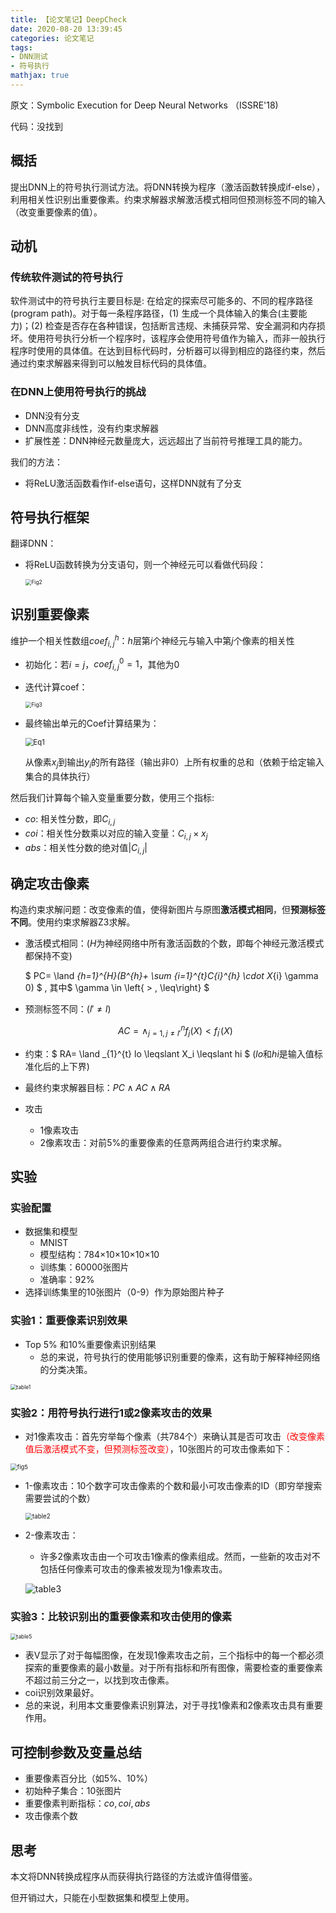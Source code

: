 ```yaml
---
title: 【论文笔记】DeepCheck
date: 2020-08-20 13:39:45
categories: 论文笔记
tags: 
- DNN测试
- 符号执行
mathjax: true
---
```


原文：Symbolic Execution for Deep Neural Networks （ISSRE'18)  <!--more-->

代码：没找到

## 概括

提出DNN上的符号执行测试方法。将DNN转换为程序（激活函数转换成if-else），利用相关性识别出重要像素。约束求解器求解激活模式相同但预测标签不同的输入（改变重要像素的值）。



## 动机

### 传统软件测试的符号执行

软件测试中的符号执行主要目标是: 在给定的探索尽可能多的、不同的程序路径(program path)。对于每一条程序路径，(1) 生成一个具体输入的集合(主要能力)；(2) 检查是否存在各种错误，包括断言违规、未捕获异常、安全漏洞和内存损坏。使用符号执行分析一个程序时，该程序会使用符号值作为输入，而非一般执行程序时使用的具体值。在达到目标代码时，分析器可以得到相应的路径约束，然后通过约束求解器来得到可以触发目标代码的具体值。

### 在DNN上使用符号执行的挑战

- DNN没有分支 
- DNN高度非线性，没有约束求解器 
- 扩展性差：DNN神经元数量庞大，远远超出了当前符号推理工具的能力。

我们的方法：

- 将ReLU激活函数看作if-else语句，这样DNN就有了分支

## 符号执行框架

翻译DNN：

- 将ReLU函数转换为分支语句，则一个神经元可以看做代码段：

  <img src="DeepCheck/Fig2.png" alt="Fig2" style="zoom:60%;" />

## 识别重要像素

维护一个相关性数组$coef^h_{i,j}$：$h$层第$i$个神经元与输入中第$j$个像素的相关性

- 初始化：若$i=j$，$coef^0_{i,j}=1$，其他为0 

- 迭代计算coef：

  <img src="DeepCheck/Fig3.png" alt="Fig3" style="zoom:60%;" />

- 最终输出单元的Coef计算结果为：

  <img src="DeepCheck/Eq1.png" alt="Eq1" style="zoom:80%;" />

  从像素$x_j$到输出$y_i$的所有路径（输出非0）上所有权重的总和（依赖于给定输入集合的具体执行）

然后我们计算每个输入变量重要分数，使用三个指标:

- $co$: 相关性分数，即$C_{i,j}$
- $coi$：相关性分数乘以对应的输入变量：$C_{i,j} \times x_j$
- $abs$：相关性分数的绝对值$|C_{i,j}|$

## 确定攻击像素

构造约束求解问题：改变像素的值，使得新图片与原图**激活模式相同**，但**预测标签不同**。使用约束求解器Z3求解。

- 激活模式相同：($H$为神经网络中所有激活函数的个数，即每个神经元激活模式都保持不变)

  $ PC= \land _{h=1}^{H}(B^{h}+ \sum _{i=1}^{t}C_{i}^{h} \cdot X_{i} \gamma 0) $ , 其中$ \gamma \in \left\{ > , \leq\right\} $ 

- 预测标签不同：($l' \neq l$)

  $$ AC= \land _{j=1,j\neq l'}^{n}f_{j}(X)<f_{l^{ \prime }}(X) $$

- 约束：$ RA= \land _{1}^{t} lo  \leqslant X_i \leqslant hi $  ($lo$和$hi$是输入值标准化后的上下界)

- 最终约束求解器目标：$PC \land AC \land RA$

- 攻击
  - 1像素攻击
  - 2像素攻击：对前5%的重要像素的任意两两组合进行约束求解。



## 实验

### 实验配置

- 数据集和模型
  - MNIST
  - 模型结构：784×10×10×10×10
  - 训练集：60000张图片
  - 准确率：92%
- 选择训练集里的10张图片（0-9）作为原始图片种子 

### 实验1：重要像素识别效果

- Top 5% 和10%重要像素识别结果
  - 总的来说，符号执行的使用能够识别重要的像素，这有助于解释神经网络的分类决策。

<img src="DeepCheck/table1.png" alt="table1" style="zoom:60%;" />

### 实验2：用符号执行进行1或2像素攻击的效果

- 对1像素攻击：首先穷举每个像素（共784个）来确认其是否可攻击<font color='red'>（改变像素值后激活模式不变，但预测标签改变）</font>，10张图片的可攻击像素如下：

<img src="DeepCheck/fig5.png" alt="fig5" style="zoom:67%;" />

- 1-像素攻击：10个数字可攻击像素的个数和最小可攻击像素的ID（即穷举搜索需要尝试的个数）

  <img src="DeepCheck/table2.png" alt="table2" style="zoom:70%;" />

- 2-像素攻击：

  - 许多2像素攻击由一个可攻击1像素的像素组成。然而，一些新的攻击对不包括任何像素可攻击的像素被发现为1像素攻击。

  ![table3](DeepCheck/table3.png)



### 实验3：比较识别出的重要像素和攻击使用的像素

<img src="DeepCheck/table5.png" alt="table5" style="zoom:60%;" />

- 表V显示了对于每幅图像，在发现1像素攻击之前，三个指标中的每一个都必须探索的重要像素的最小数量。对于所有指标和所有图像，需要检查的重要像素不超过前三分之一，以找到攻击像素。
- coi识别效果最好。
- 总的来说，利用本文重要像素识别算法，对于寻找1像素和2像素攻击具有重要作用。



## 可控制参数及变量总结

- 重要像素百分比（如5%、10%）
- 初始种子集合：10张图片
- 重要像素判断指标：$co,coi,abs$
- 攻击像素个数



## 思考

本文将DNN转换成程序从而获得执行路径的方法或许值得借鉴。

但开销过大，只能在小型数据集和模型上使用。